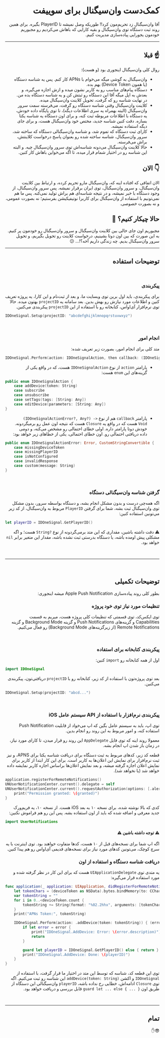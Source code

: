 <h1 dir='rtl'>
کمک‌دست وان‌سیگنال برای سوییفت
</h1>
<p dir='rtl'>
آقا وان‌سیگنال زد تحریم‌مون کرد!! طوریکه وصل نمیشه تا PlayerID بگیره. برای همین روند ثبت دستگاه توی وان‌سیگنال و بقیه کارایی که باهاش می‌کردیم رو مجبوریم خودمون یجورایی پیاده‌سازی مدیریت کنیم. 
</p>

<hr>

<h2 dir='rtl'>
☝️ قبلا
</h2>
<p dir='rtl'>
روال کلی وان‌سیگنال اینجوری بود (و هست):
<ul dir='rtl'>
  <li>وان‌سیگنال به گوشی میگه می‌خوام با APNs کار کنم. پس یه شناسه دستگاه (یا همون Device Token) بهم بده.</li>
  <li>دستگاه پیام‌های مناسب رو به کاربر نشون میده و ازش اجازه می‌گیره، و بعدش به اپل میگه آقا این دستگاه رو ثبتش کن و یه شناسه دستگاه بده من. در نهایت شناسه رو که گرفت، تحویل کلاینت وان‌سیگنال میده.</li>
  <li>کلاینت وان‌سیگنال وقتی شناسه دستگاه رو گرفت، می‌فرسته سمت سرور وان‌سیگنال (البته بهمراه یه سری اطلاعات دیگه)، تا توی پایگاه داده خودش، یه دستگاه با اطلاعات مربوطه ثبت کنه، و برای اون دستگاه یه شناسه یکتا بسازه. دقت کنین شناسه جدید، مختص خود وان‌سیگنال هست، و برای جای دیگه استفاده نمیشه.</li>
  <li>کارای ثبت دستگاه که تموم شد، و شناسه وان‌سیگنالی دستگاه که ساخته شد، سرور وان‌سیگنال، شناسه ساخته شده رو بعنوان پاسخ درخواست کلاینتش، براش می‌فرسته.</li>
  <li>حالا کلاینت وان‌سیگنال می‌دونه شناسه‌اش توی سرور وان‌سیگنال چیه. و البته این شناسه رو در اختیار شمام قرار میده، تا اگه می‌خواین باهاش کار کنین.</li>
</ul>
</p>


<h2 dir='rtl'>
👇 الان
</h2>
<p dir='rtl'>
الان اتفاقی که افتاده اینه که، وان‌سیگنال مارو تحریم کرده، و ارتباط بین کلاینت وان‌سیگنال، و سرور وان‌سیگنال، توی ایران برقرار نمیشه. پس سرور وان‌سیگنال، از وجود دستگاه با خبر نمیشه، و در نتیجه شناسه‌ای هم براش تولید نمی‌کنه. پس ما هم نمی‌تونیم با استفاده از وان‌سیگنال برای کاربرا نوتیفیکیشن بفرستیم؛ نه بصورت عمومی، و نه بصورت خصوصی.
</p>

<h2 dir='rtl'>
حالا چیکار کنیم؟ 🤔
</h2>
<p dir='rtl'>
مجبوریم اون جای خالی بین کلاینت وان‌سیگنال و سرور وان‌سیگنال رو خودمون پر کنیم. به این صورت که بین اون دوتا بشینیم، درخواست کلاینت رو تحویل بگیریم، و تحویل سرور وان‌سیگنال بدیم. 
چه زندگی داریم آخه؟!... 😕
</p>

<hr>

<h2 dir='rtl'>
توضیحات استفاده
</h2>

<br>
<h3 dir='rtl'>پیکربندی</h3>
<p dir='rtl'>
برای پیکربندی، باید اول برین توی وبسایت ما، و بعد از ثبت‌نام و این کارا، یه پروژه تعریف کنین و اطلاعات مورد نیازش رو بهش بدین. بعد سامانه یه <code>projectID</code> بهتون میده. حالا توی نرم‌افزار آی‌او‌اس، کتابخانه رو با استفاده از این <code>projectID</code> پیکربندی می‌کنین.</p>

```swift
IDOneSignal.Setup(projectID: "abcdefghijklmnopqrstuvwxyz")
```

<br>
<h3 dir='rtl'>انجام امور</h3>
<p dir='rtl'>
متد کلی برای انجام امور، بصورت زیر تعریف شده:
</p>

```swift
IDOneSignal.Perform(action: IDOneSignalAction, then callback: (IDOneSignalActionError?, Any?) -> Void)
```

<ul dir='rtl'>
  <li>پارامتر <code>action</code> از نوع <code>IDOneSignalAction</code> هست، که در واقع یکی از گزینه‌های این  <code>enum</code> هست:
  </li>
</ul>

```swift
public enum IDOneSignalAction {
    case addDevice(token: String)
    case subscribe
    case unsubscribe
    case setTags(tags: [String: Any])
    case editDevice(parameters: [String: Any])
}
```
<ul dir='rtl'>
  <li>پارامتر <code>callback</code> هم از نوع <code dir='ltr'>(IDOneSignalActionError?, Any?) -> Void</code> هست که در واقع یه <code>Closure</code> هست که نتیجه اون عمل رو برمیگردونه. خودش دوتا پارامتر داره. اولی خطای احتمالی رو مشخص می‌کنه، و دومی داده دریافتی احتمالی رو. اون خطای احتمالی، یکی از خطاهای زیر خواهد بود:
  </li>
</ul>

```swift
public enum IDOneSignalActionError: Error, CustomStringConvertible {
    case missingDeviceToken
    case missingPlayerID
    case isNotConfigured
    case invalidResponse
    case custom(message: String)
}
```

<br>
<h3 dir='rtl'>
گرفتن شناسه وان‌سیگنالی دستگاه
</h3>
<p dir='rtl'>
اگه همه‌چی درست و بدون مشکل انجام بشه، و دستگاه بواسطه سرور، بدون مشکل توی وان‌سیگنال ثبت بشه، شما برای گرفتن <code>PlayerID</code> مربوط به وان‌سیگنال، از کد زیر می‌تونین استفاده کنین:
</p>

```swift
let playerID = IDOneSignal.GetPlayerID()
```

<p dir='rtl'>
⚠️ 
دقت داشته باشین، مقداری که این متد برمی‌گردونه از نوع <code dir='ltr'>String?</code> هست؛ و اگه مشکلی پیش اومده باشه، یا دستگاه بدرستی ثبت نشده باشه، مقدار این متغیر برابر <code>nil</code> خواهد بود.
</p>
<br>
<hr>
<br>

<h2 dir='rtl'>توضیحات تکمیلی</h2>

<p dir='rtl'>بطور کلی روند پیاده‌سازی Apple Push Notification میشه اینجوری:</p>

<h3 dir='rtl'>تنظیمات مورد نیاز توی خود پروژه</h3>
<p dir='rtl'>توی ایکس‌کد، توی قسمتی که تنظیمات کلی پروژه هست، میریم به قسمت Capabilities و گزینه‌های Push Notifications و گزینه Background Mode و گزینه Remote Notifications (از زیرگزینه‌های Background Mode) رو فعال می‌کنیم.</p>

<br>
<h3 dir='rtl'>پیکربندی کتابخانه برای استفاده</h3>

<p dir='rtl'>اول از همه کتابخانه رو <code>import</code> کنین:</p>

```swift
import IDOneSignal
```

<p dir='rtl'>بعد توی پروژه‌تون با استفاده از کد زیر، کتابخانه رو با <code>projectID</code> دریافتی‌تون، پیکربندی می‌کنین.</p>

```swift
IDOneSignal.Setup(projectID: "abcd...")
```

<br>
<h3 dir='rtl'>پیکربندی نرم‌افزار با استفاده از API سیستم عامل iOS</h3>
<p dir='rtl'>توی اپ، باید به سیستم عامل بگین که اپ می‌خواد از قابلیت Push Notification استفاده کنه، و امور مربوط به این روند رو انجام بدین.</p>
<p dir='rtl'>معمولا روند اینه که توی فایل <code>AppDelegate</code> این روند رو قرار میدن، تا کارای مورد نیاز، در زمان باز شدن اپ انجام بشه.</p>
<p dir='rtl'>قطعه کد زیر، کدهای مربوط به ثبت دستگاه برای دریافت شناسه یکتا برای APNS، و نیز ثبت نرم‌افزار برای نمایش این اعلان‌ها به کاربر است. برای این کار ابتدا از کاربر برای نمایش اعلان اجازه گرفته میشه، و بعد نمایش اعلان‌ها براساس اجازه کاربر نمایشه داده خواهد شد (یا نخواهد شد).</p>

```swift
application.registerForRemoteNotifications()
UNUserNotificationCenter.current().delegate = self
UNUserNotificationCenter.current().requestAuthorization(options: [.alert, .sound, .badge]) { (_, _) in
    print("Permission granted: \(granted)")
}
```

<p dir='rtl'>کدی که بالا نوشته شده، برای نسخه ۱۰ به بعد iOS هست. از نسخه ۱۰، یه فریم‌ورک جدید معرفی و اضافه شده که باید از اون استفاده بشه. پس این رو هم فراموش نکنین:</p>

```swift
import UserNotifications
```

<h4 dir='rtl'>⚠️ توجه داشته باشین ⚠️</h4>
<p dir='rtl'>اگه اپ شما برای نسخه‌های قبل از ۱۰ هست، کدها متفاوت خواهند بود. توی اینترنت با یه سرچ کوچک، می‌تونین کدهای مورد نیاز برای نسخه‌های قدیمی آی‌او‌اس رو هم پیدا کنین.</p>


<h3 dir='rtl'>دریافت شناسه دستگاه و استفاده از اون</h3>
<p dir='rtl'>یه متدی توی <code>UIApplicationDelegate</code> هست که برای این کار در نظر گرفته شده و مورد استفاده قرار می‌گیره:</p>

```swift
func application(_ application: UIApplication, didRegisterForRemoteNotificationsWithDeviceToken deviceToken: Data) {
    let tokenChars = (deviceToken as NSData).bytes.bindMemory(to: CChar.self, capacity: deviceToken.count)
    var tokenString = ""
    for i in 0..<deviceToken.count {
        tokenString += String(format: "%02.2hhx", arguments: [tokenChars[i]])
    }
    print("APNs Token:", tokenString)

    IDOneSignal.Perform(action: .addDevice(token: tokenString)) { (error, data) in
        if let error = error {
            print("IDOneSignal.AddDevice: Error: \(error.description)")
            return
        }

        guard let playerID = IDOneSignal.GetPlayerID() else { return }
        print("IDOneSignal.AddDevice: Done: \(playerID)")
    }
}
```

<p dir='rtl'>توی این قطعه کد، شناسه که توسط این متد در اختیار ما قرار گرفت، با استفاده از <code>IDOneSignal</code> و اکشن <code dir='ltr'>addDevice(token: String)</code> این شناسه رو ثبت می‌کنیم. اگه توی <code>Closure</code> ادامه‌اش، خطایی رخ نداده باشه، <code>playerID</code> وان‌سیگنالی این دستگاه از طریق اون <code dir='ltr'>guard let ... else { ... }</code> قابل بررسی و دریافت خواهد بود.</p>

<br>
<hr>
<h2 dir='rtl'>تمام</h2>
<p dir='rtl'>😎✋</p>